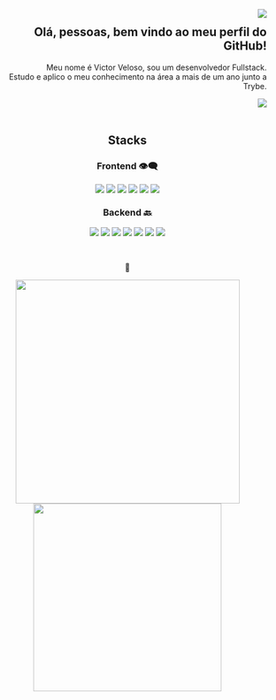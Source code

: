 <img align='right' src="https://media.giphy.com/media/SiUV5nib8Rm4U/giphy.gif">

<h2 align='right'> Olá, pessoas, bem vindo ao meu perfil do GitHub!</h2>

<p align='right'>Meu nome é Victor Veloso, sou um desenvolvedor Fullstack.
<br>Estudo e aplico o meu conhecimento na área a mais de um ano junto a Trybe.</p>



<img align='right' src="https://img.shields.io/badge/-LinkedIn-blue?style=flat-square&logo=Linkedin&logoColor=white&link=https://linkedin.com.br/in/vitovls">
<br>
<br>

<h2 align='center'>Stacks</h2>

<h3 align='center'>Frontend 👁️‍🗨️</h3>
<p align='center'>
  <img src='https://img.shields.io/badge/html5-%23E34F26.svg?style=for-the-badge&logo=html5&logoColor=white'>
  <img src='https://img.shields.io/badge/css3-%231572B6.svg?style=for-the-badge&logo=css3&logoColor=white'>
  <img src='https://img.shields.io/badge/javascript-%23323330.svg?style=for-the-badge&logo=javascript&logoColor=%23F7DF1E'>
  <img src='https://img.shields.io/badge/react-%2320232a.svg?style=for-the-badge&logo=react&logoColor=%2361DAFB'>
  <img src='https://img.shields.io/badge/redux-%23593d88.svg?style=for-the-badge&logo=redux&logoColor=white'>
  <img src='https://img.shields.io/badge/React_Router-CA4245?style=for-the-badge&logo=react-router&logoColor=white'>
</p>

<h3 align='center'>Backend 🔙</h3>
<p align='center'>
  <img src='https://img.shields.io/badge/typescript-%23007ACC.svg?style=for-the-badge&logo=typescript&logoColor=white'>
  <img src='https://img.shields.io/badge/node.js-6DA55F?style=for-the-badge&logo=node.js&logoColor=white'>
  <img src='https://img.shields.io/badge/mysql-%2300f.svg?style=for-the-badge&logo=mysql&logoColor=white'>
  <img src='https://img.shields.io/badge/Sequelize-52B0E7?style=for-the-badge&logo=Sequelize&logoColor=white'>
  <img src='https://img.shields.io/badge/MongoDB-%234ea94b.svg?style=for-the-badge&logo=mongodb&logoColor=white'>
  <img src='https://img.shields.io/badge/postgres-%23316192.svg?style=for-the-badge&logo=postgresql&logoColor=white'>
  <img src='https://img.shields.io/badge/Supabase-3ECF8E?style=for-the-badge&logo=supabase&logoColor=white'>
</p>

<br>

<p align='center'> 🌟 </p>
<p align='center'>
  <img width=405 src="https://github-readme-stats.vercel.app/api?username=vitovls&show_icons=true&theme=dracula">
  <img width=340 src='https://github-readme-stats.vercel.app/api/top-langs/?username=vitovls&layout=compact&theme=dracula'>
</p>

